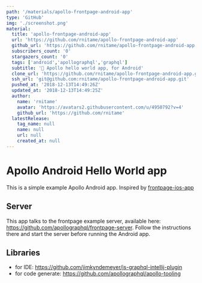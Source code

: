 ```yaml
---
path: '/materials/apollo-frontpage-android-app'
type: 'GitHub'
img: './screenshot.png'
material:
  title: 'apollo-frontpage-android-app'
  url: 'https://github.com/rnitame/apollo-frontpage-android-app'
  github_url: 'https://github.com/rnitame/apollo-frontpage-android-app'
  subscribers_count: '0'
  stargazers_count: '0'
  tags: ['android','apollographql','graphql']
  subtitle: '📄 Apollo hello world app, for Android'
  clone_url: 'https://github.com/rnitame/apollo-frontpage-android-app.git'
  ssh_url: 'git@github.com:rnitame/apollo-frontpage-android-app.git'
  pushed_at: '2018-12-13T14:49:26Z'
  updated_at: '2018-12-13T14:49:25Z'
  author:
    name: 'rnitame'
    avatar: 'https://avatars2.githubusercontent.com/u/4950792?v=4'
    github_url: 'https://github.com/rnitame'
  latestRelease:
    tag_name: null
    name: null
    url: null
    created_at: null
---
```

# Apollo Android Hello World app

This is a simple example Apollo Android app. Inspired by [frontpage-ios-app](https://github.com/apollographql/frontpage-ios-app)

## Server

This app talks to the frontpage example server, available here: https://github.com/apollographql/frontpage-server. Follow the instructions there and start the server before running the Android app.

## Libraries

- for IDE: https://github.com/jimkyndemeyer/js-graphql-intellij-plugin
- for code generate: https://github.com/apollographql/apollo-tooling
